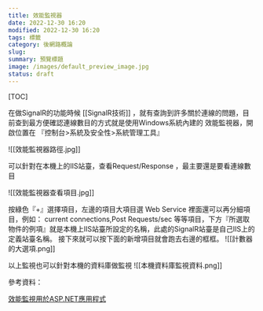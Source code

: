 ```yaml
---
title: 效能監視器
date: 2022-12-30 16:20
modified: 2022-12-30 16:20
tags: 標籤
category: 後網路概論
slug:
summary: 預覽標題
image: /images/default_preview_image.jpg
status: draft
---
```


[TOC]

在做SignalR的功能時候 [[SignalR技術]] ，就有查詢到許多關於連線的問題，目前查到最方便確認連線數目的方式就是使用Windows系統內建的 效能監視器，開啟位置在 『控制台>系統及安全性>系統管理工具』

![[效能監視器路徑.jpg]]

可以針對在本機上的IIS站臺，查看Request/Response ，最主要還是要看連線數目

![[效能監視器查看項目.jpg]]


按綠色『+』選擇項目，左邊的項目大項目選 Web Service 裡面還可以再分細項目，例如：
current connections,Post Requests/sec  等等項目，下方『所選取物件的例項』就是本機上IIS站臺所設定的名稱，此處的SignalR站臺是自己IIS上的定義站臺名稱。
接下來就可以按下面的新增項目就會跑去右邊的框框。
![[計數器的大選項.png]]


以上監視也可以針對本機的資料庫做監視
![[本機資料庫監視資料.png]]


參考資料：

[效能監視用於ASP.NET應用程式](https://dotblogs.com.tw/hznraymond/2013/09/26/120758)
